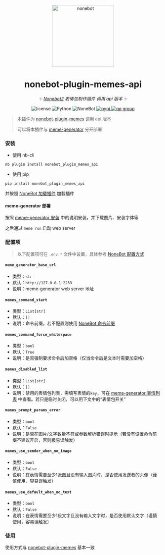 <div align="center">

  <a href="https://v2.nonebot.dev/">
    <img src="https://v2.nonebot.dev/logo.png" width="200" height="200" alt="nonebot">
  </a>

# nonebot-plugin-memes-api

_✨ [Nonebot2](https://github.com/nonebot/nonebot2) 表情包制作插件 调用 api 版本 ✨_

<p align="center">
  <img src="https://img.shields.io/github/license/noneplugin/nonebot-plugin-memes-api" alt="license">
  <img src="https://img.shields.io/badge/python-3.8+-blue.svg" alt="Python">
  <img src="https://img.shields.io/badge/nonebot-2.0.0rc1+-red.svg" alt="NoneBot">
  <a href="https://pypi.org/project/nonebot-plugin-memes-api">
    <img src="https://badgen.net/pypi/v/nonebot-plugin-memes-api" alt="pypi">
  </a>
  <a href="https://jq.qq.com/?_wv=1027&k=wDVNrMdr">
    <img src="https://img.shields.io/badge/QQ%E7%BE%A4-682145034-orange" alt="qq group">
  </a>
</p>

</div>


> 本插件为 [nonebot-plugin-memes](https://github.com/noneplugin/nonebot-plugin-memes) 调用 api 版本
> 
> 可以将本插件与 [meme-generator](https://github.com/MeetWq/meme-generator) 分开部署


### 安装

- 使用 nb-cli

```
nb plugin install nonebot_plugin_memes_api
```

- 使用 pip

```
pip install nonebot_plugin_memes_api
```
并按照 [NoneBot 加载插件](https://v2.nonebot.dev/docs/tutorial/plugin/load-plugin) 加载插件


#### meme-generator 部署

按照 [meme-generator 安装](https://github.com/MeetWq/meme-generator#安装) 中的说明安装，并下载图片、安装字体等

之后通过 `meme run` 启动 web server


### 配置项

> 以下配置项可在 `.env.*` 文件中设置，具体参考 [NoneBot 配置方式](https://v2.nonebot.dev/docs/tutorial/configuration#%E9%85%8D%E7%BD%AE%E6%96%B9%E5%BC%8F)

#### `meme_generator_base_url`
 - 类型：`str`
 - 默认：`http://127.0.0.1:2233`
 - 说明：meme-generator web server 地址

#### `memes_command_start`
 - 类型：`List[str]`
 - 默认：`[]`
 - 说明：命令前缀，若不配置则使用 [NoneBot 命令前缀](https://v2.nonebot.dev/docs/api/config#Config-command_start)

#### `memes_command_force_whitespace`
 - 类型：`bool`
 - 默认：`True`
 - 说明：是否强制要求命令后加空格（仅当命令后是文本时需要加空格）

#### `memes_disabled_list`
 - 类型：`List[str]`
 - 默认：`[]`
 - 说明：禁用的表情包列表，需填写表情的`key`，可在 [meme-generator 表情列表](https://github.com/MeetWq/meme-generator/blob/main/docs/memes.md) 中查看。若只是临时关闭，可以用下文中的“表情包开关”

#### `memes_prompt_params_error`
 - 类型：`bool`
 - 默认：`False`
 - 说明：是否在图片/文字数量不符或参数解析错误时提示（若没有设置命令前缀不建议开启，否则极易误触发）

#### `memes_use_sender_when_no_image`
 - 类型：`bool`
 - 默认：`False`
 - 说明：在表情需要至少1张图且没有输入图片时，是否使用发送者的头像（谨慎使用，容易误触发）

#### `memes_use_default_when_no_text`
 - 类型：`bool`
 - 默认：`False`
 - 说明：在表情需要至少1段文字且没有输入文字时，是否使用默认文字（谨慎使用，容易误触发）


### 使用

使用方式与 [nonebot-plugin-memes](https://github.com/noneplugin/nonebot-plugin-memes) 基本一致
